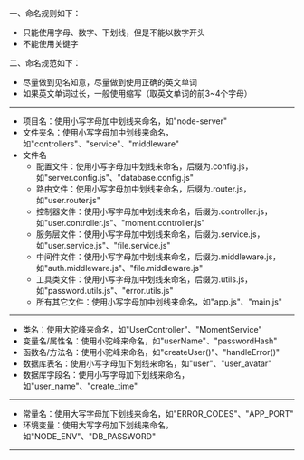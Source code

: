 一、命名规则如下：
* 只能使用字母、数字、下划线，但是不能以数字开头
* 不能使用关键字

二、命名规范如下：
* 尽量做到见名知意，尽量做到使用正确的英文单词
* 如果英文单词过长，一般使用缩写（取英文单词的前3~4个字母）
-------------------------------------------------------
* 项目名：使用小写字母加中划线来命名，如"node-server"
* 文件夹名：使用小写字母加中划线来命名，如"controllers"、"service"、"middleware"
* 文件名
  * 配置文件：使用小写字母加中划线来命名，后缀为.config.js，如"server.config.js"、"database.config.js"
  * 路由文件：使用小写字母加中划线来命名，后缀为.router.js，如"user.router.js"
  * 控制器文件：使用小写字母加中划线来命名，后缀为.controller.js，如"user.controller.js"、"moment.controller.js"
  * 服务层文件：使用小写字母加中划线来命名，后缀为.service.js，如"user.service.js"、"file.service.js"
  * 中间件文件：使用小写字母加中划线来命名，后缀为.middleware.js，如"auth.middleware.js"、"file.middleware.js"
  * 工具类文件：使用小写字母加中划线来命名，后缀为.utils.js，如"password.utils.js"、"error.utils.js"
  * 所有其它文件：使用小写字母加中划线来命名，如"app.js"、"main.js"
-------------------------------------------------------
* 类名：使用大驼峰来命名，如"UserController"、"MomentService"
* 变量名/属性名：使用小驼峰来命名，如"userName"、"passwordHash"
* 函数名/方法名：使用小驼峰来命名，如"createUser()"、"handleError()"
* 数据库表名：使用小写字母加下划线来命名，如"user"、"user_avatar"
* 数据库字段名：使用小写字母加下划线来命名，如"user_name"、"create_time"
-------------------------------------------------------
* 常量名：使用大写字母加下划线来命名，如"ERROR_CODES"、"APP_PORT"
* 环境变量：使用大写字母加下划线来命名，如"NODE_ENV"、"DB_PASSWORD"
-------------------------------------------------------
